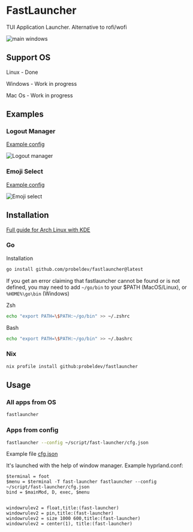 # FastLauncher

TUI Application Launcher. Alternative to rofi/wofi

![main windows](https://github.com/probeldev/fastlauncher/blob/main/guides/screenshots/main.png?raw=true)

## Support OS

Linux - Done

Windows - Work in progress

Mac Os - Work in progress

## Examples

### Logout Manager

[Example config](https://github.com/probeldev/fastlauncher/blob/main/guides/examples/logout-manager/cfg.json) 

![Logout manager](https://github.com/probeldev/fastlauncher/blob/main/guides/screenshots/logout-manager.png?raw=true)

### Emoji Select 

[Example config](https://github.com/probeldev/fastlauncher/blob/main/guides/examples/emoji/emoji.json) 

![Emoji select](https://github.com/probeldev/fastlauncher/blob/main/guides/screenshots/emoji-select.png?raw=true)


## Installation

[Full guide for Arch Linux with KDE](https://github.com/probeldev/fastlauncher/tree/main/guides/arch_kde/readme.md)

### Go
Installation

```bash
go install github.com/probeldev/fastlauncher@latest     
```


If you get an error claiming that fastlauncher cannot be found or is not defined, you
may need to add `~/go/bin` to your $PATH (MacOS/Linux), or `%HOME%\go\bin`
(Windows)

Zsh

```bash
echo "export PATH=\$PATH:~/go/bin" >> ~/.zshrc
```

Bash

```bash
echo "export PATH=\$PATH:~/go/bin" >> ~/.bashrc
```

### Nix

```bash
nix profile install github:probeldev/fastlauncher 
```


## Usage 

### All apps from OS

```bash
fastlauncher
```

### Apps from config

```bash
fastlauncher --config ~/script/fast-launcher/cfg.json
```

Example file [cfg.json](https://github.com/probeldev/fastlauncher/blob/main/cfg.json) 

It's launched with the help of window manager. Example hyprland.conf:

```
$terminal = foot
$menu = $terminal -T fast-launcher fastlauncher --config ~/script/fast-launcher/cfg.json
bind = $mainMod, D, exec, $menu


windowrulev2 = float,title:(fast-launcher)
windowrulev2 = pin,title:(fast-launcher)
windowrulev2 = size 1000 600,title:(fast-launcher)
windowrulev2 = center(1), title:(fast-launcher)
```



